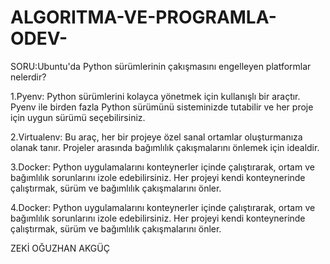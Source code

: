 # ALGORITMA-VE-PROGRAMLA-ODEV-
SORU:Ubuntu'da Python sürümlerinin çakışmasını engelleyen platformlar nelerdir?

1.Pyenv: Python sürümlerini kolayca yönetmek için kullanışlı bir araçtır. Pyenv ile birden fazla Python sürümünü sisteminizde tutabilir ve her proje için uygun sürümü seçebilirsiniz.

2.Virtualenv: Bu araç, her bir projeye özel sanal ortamlar oluşturmanıza olanak tanır. Projeler arasında bağımlılık çakışmalarını önlemek için idealdir.

3.Docker: Python uygulamalarını konteynerler içinde çalıştırarak, ortam ve bağımlılık sorunlarını izole edebilirsiniz. Her projeyi kendi konteynerinde çalıştırmak, sürüm ve bağımlılık çakışmalarını önler.

4.Docker: Python uygulamalarını konteynerler içinde çalıştırarak, ortam ve bağımlılık sorunlarını izole edebilirsiniz. Her projeyi kendi konteynerinde çalıştırmak, sürüm ve bağımlılık çakışmalarını önler.

ZEKİ OĞUZHAN AKGÜÇ
